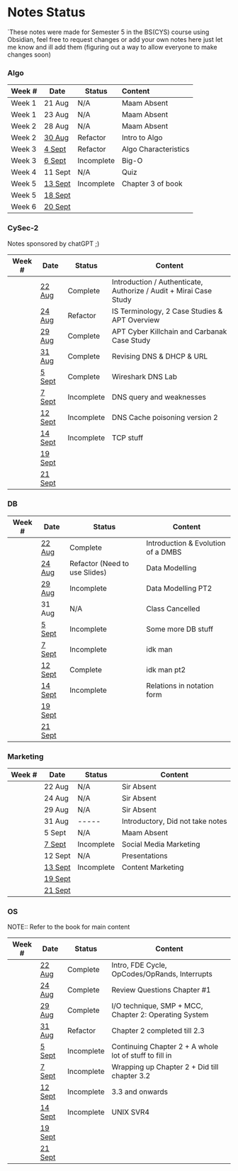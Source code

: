 # Notes Status
`These notes were made for Semester 5 in the BS(CYS) course using Obsidian, feel free to request changes or add your own notes here just let me know and ill add them (figuring out a way to allow everyone to make changes soon)

### Algo

| Week # | Date                                             | Status     | Content              |
| ------ | ------------------------------------------------ | ---------- |:-------------------- |
| Week 1 | 21 Aug                                           | N/A        | Maam Absent          |
| Week 1 | 23 Aug                                           | N/A        | Maam Absent          |
| Week 2 | 28 Aug                                           | N/A        | Maam Absent          |
| Week 2 | [30 Aug](Algo/Algo%2030%20August,%202023.md)     | Refactor   | Intro to Algo        |
| Week 3 | [4 Sept](Algo/Algo%204%20September,%202023.md)   | Refactor   | Algo Characteristics |
| Week 3 | [6 Sept](Algo/Algo%206%20September,%202023.md)   | Incomplete | Big-O                |
| Week 4 | 11 Sept                                          | N/A        | Quiz                 |
| Week 5 | [13 Sept](Algo/Algo%2013%20September,%202023.md) | Incomplete | Chapter 3 of book                     |
| Week 5 | [18 Sept](Algo/Algo%2018%20September,%202023.md) |            |                      |
| Week 6 | [20 Sept](Algo/Algo%2020%20September,%202023.md) |            |                      |

### CySec-2
Notes sponsored by chatGPT ;)

| Week #     | Date                                                  | Status     | Content                                                            |
| --- | ----------------------------------------------------- | ---------- | ------------------------------------------------------------------ |
|     | [22 Aug](CySec-2/CySec2%2022%20August,%202023.md)     | Complete   | Introduction / Authenticate, Authorize / Audit  + Mirai Case Study |
|     | [24 Aug](CySec-2/CySec2%2024%20August,%202023.md)     | Refactor   | IS Terminology, 2 Case Studies & APT Overview                      |
|     | [29 Aug](CySec-2/CySec2%2029%20August,%202023.md)     | Complete   | APT Cyber Killchain and Carbanak Case Study                        |
|     | [31 Aug](CySec-2/CySec2%2031%20August,%202023.md)     | Complete   | Revising DNS & DHCP & URL                                          |
|     | [5 Sept](CySec-2/CySec2%205%20September,%202023.md)   | Complete   | Wireshark DNS Lab                                                  |
|     | [7 Sept](CySec-2/CySec2%207%20September,%202023.md)   | Incomplete | DNS query and weaknesses                                           |
|     | [12 Sept](CySec-2/CySec2%2012%20September,%202023.md) | Incomplete | DNS Cache poisoning version 2                                      |
|     | [14 Sept](CySec-2/CySec2%2014%20September,%202023.md) | Incomplete | TCP stuff                                                          |
|     | [19 Sept](CySec-2/CySec2%2019%20September,%202023.md) |            |                                                                    |
|     | [21 Sept](CySec-2/CySec2%2021%20September,%202023.md) |            |                                                                    |

### DB

| Week #    | Date                                         | Status                        | Content                            |
| --- | -------------------------------------------- | ----------------------------- | ---------------------------------- |
|     | [22 Aug](DB/DB%2022%20August,%202023.md)     | Complete                      | Introduction & Evolution of a DMBS |
|     | [24 Aug](DB/DB%2024%20August,%202023.md)     | Refactor (Need to use Slides) | Data Modelling                     |
|     | [29 Aug](DB/DB%2029%20August,%202023.md)     | Incomplete                    | Data Modelling PT2                 |
|     | 31 Aug                                       | N/A                           | Class Cancelled                    |
|     | [5 Sept](DB/DB%205%20September,%202023.md)   | Incomplete                    | Some more DB stuff                 |
|     | [7 Sept](DB/DB%207%20September,%202023.md)   | Incomplete                    | idk man                            |
|     | [12 Sept](DB/DB%2012%20September,%202023.md) | Complete                      | idk man pt2                        |
|     | [14 Sept](DB/DB%2014%20September,%202023.md) | Incomplete                    | Relations in notation form         |
|     | [19 Sept](DB/DB%2019%20September,%202023.md) |                               |                                    |
|     | [21 Sept](DB/DB%2021%20September,%202023.md) |                               |                                    |
 
### Marketing

| Week #    | Date                                                       | Status     | Content                          |
| --- | ---------------------------------------------------------- | ---------- | -------------------------------- |
|     | 22 Aug                                                     | N/A        | Sir Absent                       |
|     | 24 Aug                                                     | N/A        | Sir Absent                       |
|     | 29 Aug                                                     | N/A        | Sir Absent                       |
|     | 31 Aug                                                     | -----      | Introductory, Did not take notes |
|     | 5 Sept                                                     | N/A        | Maam Absent                      |
|     | [7 Sept](Marketing/Marketing%207%20September,%202023.md)   | Incomplete | Social Media Marketing           |
|     | 12 Sept                                                    | N/A        | Presentations                    |
|     | [13 Sept](Marketing/Marketing%2013%20September,%202023.md) | Incomplete | Content Marketing                |
|     | [19 Sept](Marketing/Marketing%2019%20September,%202023.md) |            |                                  |
|     | [21 Sept](Marketing/Marketing%2021%20September,%202023.md) |            |                                  |

### OS

NOTE:: Refer to the book for main content

| Week # | Date                                         | Status     | Content                                                |
| ------ | -------------------------------------------- | ---------- | ------------------------------------------------------ |
|        | [22 Aug](OS/OS%2022%20August,%202023.md)     | Complete   | Intro, FDE Cycle, OpCodes/OpRands, Interrupts          |
|        | [24 Aug](OS/OS%2024%20August,%202023.md)     | Complete   | Review Questions Chapter #1                            |
|        | [29 Aug](OS/OS%2029%20August,%202023.md)     | Complete   | I/O technique, SMP + MCC, Chapter 2: Operating System  |
|        | [31 Aug](OS/OS%2031%20August,%202023.md)     | Refactor   | Chapter 2 completed till 2.3                           |
|        | [5 Sept](OS/OS%205%20September,%202023.md)   | Incomplete | Continuing Chapter 2 + A whole lot of stuff to fill in |
|        | [7 Sept](OS/OS%207%20September,%202023.md)   | Incomplete | Wrapping up Chapter 2 + Did till chapter 3.2           |
|        | [12 Sept](OS/OS%2012%20September,%202023.md) | Incomplete | 3.3 and onwards                                        |
|        | [14 Sept](OS/OS%2014%20September,%202023.md) | Incomplete | UNIX SVR4                                              |
|        | [19 Sept](OS/OS%2019%20September,%202023.md) |            |                                                        |
|        | [21 Sept](OS/OS%2021%20September,%202023.md) |            |                                                        |
